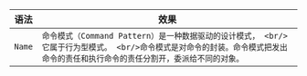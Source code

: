 |语法|效果|
|----|-----|
|`Name`|`命令模式（Command Pattern）是一种数据驱动的设计模式， <br/>它属于行为型模式。 <br/>命令模式是对命令的封装。命令模式把发出命令的责任和执行命令的责任分割开，委派给不同的对象。`|
